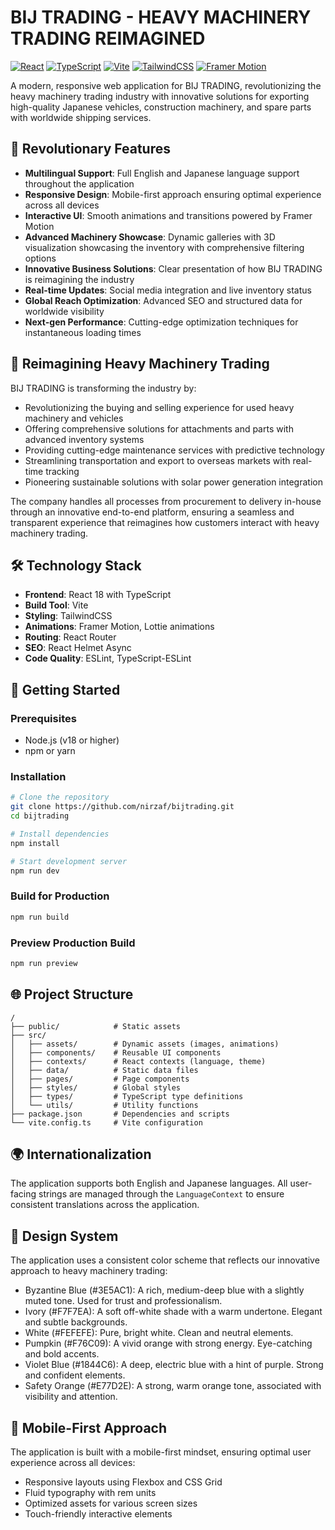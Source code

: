 # BIJ TRADING - HEAVY MACHINERY TRADING REIMAGINED

[![React](https://img.shields.io/badge/React-18.3.1-61dafb)](https://reactjs.org/)
[![TypeScript](https://img.shields.io/badge/TypeScript-5.5.3-3178c6)](https://www.typescriptlang.org/)
[![Vite](https://img.shields.io/badge/Vite-6.3.2-646cff)](https://vitejs.dev/)
[![TailwindCSS](https://img.shields.io/badge/TailwindCSS-3.4.1-38bdf8)](https://tailwindcss.com/)
[![Framer Motion](https://img.shields.io/badge/Framer_Motion-11.0.3-0055ff)](https://www.framer.com/motion/)

A modern, responsive web application for BIJ TRADING, revolutionizing the heavy machinery trading industry with innovative solutions for exporting high-quality Japanese vehicles, construction machinery, and spare parts with worldwide shipping services.

## 🌟 Revolutionary Features

- **Multilingual Support**: Full English and Japanese language support throughout the application
- **Responsive Design**: Mobile-first approach ensuring optimal experience across all devices
- **Interactive UI**: Smooth animations and transitions powered by Framer Motion
- **Advanced Machinery Showcase**: Dynamic galleries with 3D visualization showcasing the inventory with comprehensive filtering options
- **Innovative Business Solutions**: Clear presentation of how BIJ TRADING is reimagining the industry
- **Real-time Updates**: Social media integration and live inventory status
- **Global Reach Optimization**: Advanced SEO and structured data for worldwide visibility
- **Next-gen Performance**: Cutting-edge optimization techniques for instantaneous loading times

## 🚜 Reimagining Heavy Machinery Trading

BIJ TRADING is transforming the industry by:

- Revolutionizing the buying and selling experience for used heavy machinery and vehicles
- Offering comprehensive solutions for attachments and parts with advanced inventory systems
- Providing cutting-edge maintenance services with predictive technology
- Streamlining transportation and export to overseas markets with real-time tracking
- Pioneering sustainable solutions with solar power generation integration

The company handles all processes from procurement to delivery in-house through an innovative end-to-end platform, ensuring a seamless and transparent experience that reimagines how customers interact with heavy machinery trading.

## 🛠️ Technology Stack

- **Frontend**: React 18 with TypeScript
- **Build Tool**: Vite
- **Styling**: TailwindCSS
- **Animations**: Framer Motion, Lottie animations
- **Routing**: React Router
- **SEO**: React Helmet Async
- **Code Quality**: ESLint, TypeScript-ESLint

## 🚀 Getting Started

### Prerequisites

- Node.js (v18 or higher)
- npm or yarn

### Installation

```bash
# Clone the repository
git clone https://github.com/nirzaf/bijtrading.git
cd bijtrading

# Install dependencies
npm install

# Start development server
npm run dev
```

### Build for Production

```bash
npm run build
```

### Preview Production Build

```bash
npm run preview
```

## 🌐 Project Structure

```
/
├── public/            # Static assets
├── src/
│   ├── assets/        # Dynamic assets (images, animations)
│   ├── components/    # Reusable UI components
│   ├── contexts/      # React contexts (language, theme)
│   ├── data/          # Static data files
│   ├── pages/         # Page components
│   ├── styles/        # Global styles
│   ├── types/         # TypeScript type definitions
│   └── utils/         # Utility functions
├── package.json       # Dependencies and scripts
└── vite.config.ts     # Vite configuration
```

## 🌍 Internationalization

The application supports both English and Japanese languages. All user-facing strings are managed through the `LanguageContext` to ensure consistent translations across the application.

## 🎨 Design System

The application uses a consistent color scheme that reflects our innovative approach to heavy machinery trading:

- Byzantine Blue (#3E5AC1): A rich, medium-deep blue with a slightly muted tone. Used for trust and professionalism.
- Ivory (#F7F7EA): A soft off-white shade with a warm undertone. Elegant and subtle backgrounds.
- White (#FEFEFE): Pure, bright white. Clean and neutral elements.
- Pumpkin (#F76C09): A vivid orange with strong energy. Eye-catching and bold accents.
- Violet Blue (#1844C6): A deep, electric blue with a hint of purple. Strong and confident elements.
- Safety Orange (#E77D2E): A strong, warm orange tone, associated with visibility and attention.

## 📱 Mobile-First Approach

The application is built with a mobile-first mindset, ensuring optimal user experience across all devices:

- Responsive layouts using Flexbox and CSS Grid
- Fluid typography with rem units
- Optimized assets for various screen sizes
- Touch-friendly interactive elements
